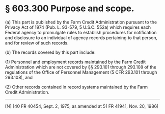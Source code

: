 # § 603.300   Purpose and scope.

(a) This part is published by the Farm Credit Administration pursuant to the Privacy Act of 1974 (Pub. L. 93-579, 5 U.S.C. 552a) which requires each Federal agency to promulgate rules to establish procedures for notification and disclosure to an individual of agency records pertaining to that person, and for review of such records.


(b) The records covered by this part include: 


(1) Personnel and employment records maintained by the Farm Credit Administration which are not covered by §§ 293.101 through 293.108 of the regulations of the Office of Personnel Management (5 CFR 293.101 through 293.108), and


(2) Other records contained in record systems maintained by the Farm Credit Administration. 



---

[N] [40 FR 40454, Sept. 2, 1975, as amended at 51 FR 41941, Nov. 20, 1986]





